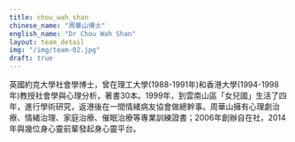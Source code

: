 ```yaml
---
title: chou_wah_shan
chinese_name: "周華山博士"
english_name: "Dr Chou Wah Shan"
layout: team_detail
img: "/img/team-02.jpg"
draft: true
---
```

英國約克大學社會學博士，曾在理工大學(1988-1991年)和香港大學(1994-1998年)教授社會學與心理分析，著書30本。1999年，到雲南山區「女兒國」生活了四年，進行學術研究，返港後在一間情緒病友協會做總幹事。周華山擁有心理劇治療、情緒治理、家庭治療、催眠治療等專業訓練證書；2006年創辦自在社，2014年與幾位身心靈前輩發起身心靈平台。